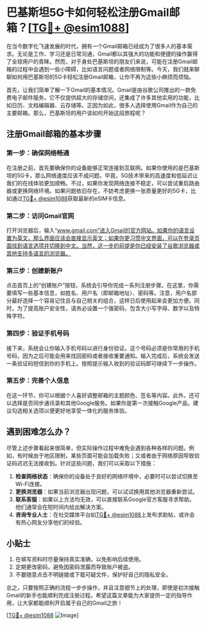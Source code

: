 # 巴基斯坦5G卡如何轻松注册Gmail邮箱？[[TG💪+ @esim1088](https://t.me/s/esim1088)]

在当今数字化飞速发展的时代，拥有一个Gmail邮箱已经成为了很多人的基本需求。无论是工作、学习还是日常沟通，Gmail都以其强大的功能和便捷的操作赢得了全球用户的青睐。然而，对于身处巴基斯坦的朋友们来说，可能在注册Gmail邮箱的过程中会遇到一些小障碍，比如语言问题或者网络限制等。今天，我们就来聊聊如何用巴基斯坦的5G卡轻松注册Gmail邮箱，让你不再为这些小麻烦而烦恼。

首先，让我们简单了解一下Gmail的基本情况。Gmail是由谷歌公司推出的一款免费电子邮件服务，它不仅提供超大的存储空间，还集成了许多其他实用的功能，比如日历、文档编辑器、云存储等。正因为如此，很多人选择使用Gmail作为自己的主要邮箱。那么，巴基斯坦的用户该如何开始这段旅程呢？

## 注册Gmail邮箱的基本步骤

### 第一步：确保网络畅通
在注册之前，首先要确保你的设备能够正常连接到互联网。如果你使用的是巴基斯坦的5G卡，那么网络速度应该不成问题。毕竟，5G技术带来的高速度和低延迟让我们的在线体验更加顺畅。不过，如果你发现网络连接不稳定，可以尝试重启路由器或更换网络环境。如果问题依旧存在，不妨考虑更换一张质量更好的5G卡，比如通过[TG💪+ @esim1088](https://t.me/s/esim1088)获取最新的eSIM卡信息。

### 第二步：访问Gmail官网
打开浏览器后，输入“www.gmail.com”进入Gmail的官方网站。如果你的语言设置为英文，那么界面应该会直接显示英文；如果你更习惯中文界面，可以在登录页面找到语言选项并切换到中文。当然，这一步的前提是你已经安装了谷歌浏览器或其他支持多语言的浏览器。

### 第三步：创建新账户
点击首页上的“创建账户”按钮，系统会引导你完成一系列注册步骤。在这里，你需要填写一些基本信息，如姓名、用户名（即邮箱地址）、密码等。注意，用户名部分最好选择一个容易记住且与自己相关的组合，这样日后使用起来会更加方便。同时，为了提高账户安全性，请务必设置一个强密码，包含大小写字母、数字以及特殊字符。

### 第四步：验证手机号码
接下来，系统会让你输入手机号码以进行身份验证。这个号码必须是你常用的手机号码，因为之后可能会用来找回密码或者接收重要通知。输入完成后，系统会发送一条验证码短信到你的手机上。按照提示输入收到的验证码即可继续下一步操作。

### 第五步：完善个人信息
在这一环节，你可以根据个人喜好调整邮箱的主题颜色、签名等内容。此外，还可以选择是否同步通讯录和其他Google服务。如果你是第一次接触Google产品，建议勾选相关选项以便更好地享受一体化的服务体验。

## 遇到困难怎么办？

尽管上述步骤看起来很简单，但实际操作过程中难免会遇到各种各样的问题。例如，有时候由于地区限制，某些页面可能会加载失败；又或者由于网络原因导致验证码迟迟无法接收到。针对这些问题，我们可以采取以下措施：

1. **检查网络状态**：确保你的设备处于良好的网络环境中，必要时可以尝试切换至Wi-Fi连接。
2. **更换浏览器**：如果当前浏览器出现问题，可以试试换用其他浏览器重新尝试。
3. **联系客服**：如果以上方法均无效，可以直接联系Google官方客服寻求帮助。他们通常会在短时间内给出解决方案。
4. **咨询专业人士**：在社交媒体平台如[TG💪+ @esim1088](https://t.me/s/esim1088)上发布求助帖，或许会有热心网友分享他们的经验。

## 小贴士

1. 在填写资料时尽量保持真实准确，以免影响后续使用。
2. 定期更改密码，避免因密码泄露而导致账户被盗。
3. 不要随意点击不明链接或下载可疑文件，保护好自己的隐私安全。

总之，只要按照正确的流程一步步操作，并且注意细节上的处理，即使是初次接触Gmail的新手也能顺利完成注册过程。希望这篇文章能为大家提供一定的指导作用，让大家都能顺利开启属于自己的Gmail之旅！

[[TG💪+ @esim1088](https://t.me/s/esim1088) ![Image](https://i.postimg.cc/4NQfJmqS/Snipaste-2025-05-13-00-14-12.png)]